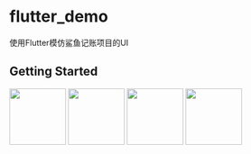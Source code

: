 # flutter_demo

使用Flutter模仿鲨鱼记账项目的UI

## Getting Started

<img src="https://github.com/jiangshangwei/flutter_shark/assets/13128163/fb08101d-4ed0-4a1d-96d3-cbcdde6d2a64" width="100px">
<img src="https://github.com/jiangshangwei/flutter_shark/assets/13128163/a56cb39a-f482-482f-9663-2d5d6efde205" width="100px">
<img src="https://github.com/jiangshangwei/flutter_shark/assets/13128163/942edfa0-ff91-40ef-85cf-82f264be6b29" width="100px">
<img src="https://github.com/jiangshangwei/flutter_shark/assets/13128163/08e0249d-3f3f-432a-a867-7379557901e7" width="100px">
